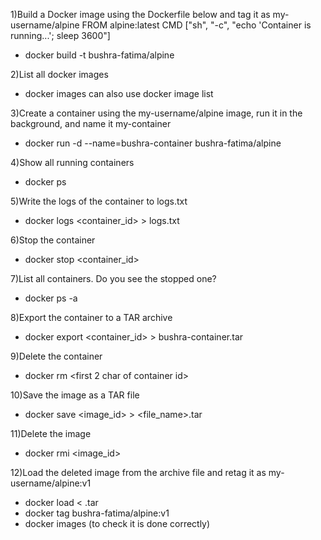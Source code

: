 1)Build a Docker image using the Dockerfile below and tag it as my-username/alpine
FROM alpine:latest 
CMD ["sh", "-c", "echo 'Container is running...'; sleep 3600"]

- docker build -t bushra-fatima/alpine 

2)List all docker images

- docker images 
can also use docker image list

3)Create a container using the my-username/alpine image, run it in the background, and name it my-container

- docker run -d --name=bushra-container bushra-fatima/alpine

4)Show all running containers

- docker ps

5)Write the logs of the container to logs.txt

- docker logs <container_id> > logs.txt

6)Stop the container

- docker stop <container_id>

7)List all containers. Do you see the stopped one?

- docker ps -a

8)Export the container to a TAR archive

- docker export <container_id> > bushra-container.tar

9)Delete the container

- docker rm <first 2 char of container id>

10)Save the image as a TAR file

- docker save <image_id> > <file_name>.tar

11)Delete the image

- docker rmi <image_id>

12)Load the deleted image from the archive file and retag it as my-username/alpine:v1

- docker load < <image-filename>.tar
- docker tag <image-sha> bushra-fatima/alpine:v1
- docker images (to check it is done correctly)